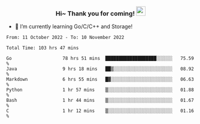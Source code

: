 <h3 align="center">
    Hi~ Thank you for coming!
    <img src="https://media.giphy.com/media/hvRJCLFzcasrR4ia7z/giphy.gif" width="25px">
</h3>

<!--
**pineapple-man/pineapple-man** is a ✨ _special_ ✨ repository because its `README.md` (this file) appears on your GitHub profile.

Here are some ideas to get you started:
- 🔭 I’m currently working on ...
- 🤔 I’m looking for help with ...
- 💬 Ask me about ...
- 📫 How to reach me: ...
- 😄 Pronouns: ...
- ⚡ Fun fact: 
- 👯 I’m looking to collaborate on kubernetes
-->
- 🌱 I’m currently learning Go/C/C++ and Storage!

<!--START_SECTION:waka-->

```text
From: 11 October 2022 - To: 10 November 2022

Total Time: 103 hrs 47 mins

Go                   78 hrs 51 mins  ███████████████████░░░░░░   75.59 %
Java                 9 hrs 18 mins   ██▒░░░░░░░░░░░░░░░░░░░░░░   08.92 %
Markdown             6 hrs 55 mins   █▓░░░░░░░░░░░░░░░░░░░░░░░   06.63 %
Python               1 hr 57 mins    ▒░░░░░░░░░░░░░░░░░░░░░░░░   01.88 %
Bash                 1 hr 44 mins    ▒░░░░░░░░░░░░░░░░░░░░░░░░   01.67 %
C                    1 hr 12 mins    ▒░░░░░░░░░░░░░░░░░░░░░░░░   01.16 %
```

<!--END_SECTION:waka-->
